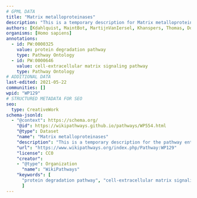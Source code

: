 ```yaml
---
# GPML DATA
title: "Matrix metalloproteinases"
description: "This is a temporary description for Matrix metalloproteinases"
authors: [Kdahlquist, MaintBot, MartijnVanIersel, Khanspers, Thomas, Ddigles, Mkutmon, Eweitz]
organisms: [Homo sapiens]
annotations:
  - id: PW:0000325
    value: protein degradation pathway
    type: Pathway Ontology
  - id: PW:0000646
    value: cell-extracellular matrix signaling pathway
    type: Pathway Ontology
# ADDITIONAL DATA
last-edited: 2021-05-22
communities: []
wpid: "WP129"
# STRUCTURED METADATA FOR SEO
seo:
  type: CreativeWork
schema-jsonld:
  - "@context": https://schema.org/
    "@id": https://wikipathways.github.io/pathways/WP554.html
    "@type": Dataset
    "name": "Matrix metalloproteinases"
    "description": "This is a temporary description for the pathway entitled: Matrix metalloproteinases"
    "url": "https://www.wikipathways.org/index.php/Pathway:WP129"
    "license": CC0
    "creator":
    - "@type": Organization
      "name": "WikiPathways"
    "keywords": [
      "protein degradation pathway", "cell-extracellular matrix signaling pathway",
      ]
---
```

